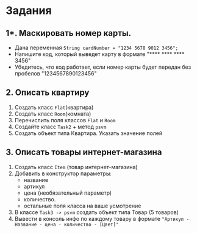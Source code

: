 # Задания
## 1*. Маскировать номер карты.
- Дана переменная `String cardNumber = "1234 5678 9012 3456";`
- Напишите код, который выведет карту в формате "**** **** **** 3456"
- Убедитесь, что код работает, если номер карты будет передан без пробелов "1234567890123456"

## 2. Описать квартиру
1. Создать класс `Flat`(квартира)
2. Создать класс `Room`(комната)
3. Перечислить поля классов `Flat` и `Room`
4. Создайте класс `Task2` + метод `psvm` 
5. Создать объект типа Квартира. Указать значение полей

## 3. Описать товары интернет-магазина
1. Создать класс `Item` (товар интернет-магазина)
2. Добавить в конструктор параметры:
    - название
    - артикул
    - цена (необязательный параметр)
    - количество.
    - остальные поля класса на ваше усмотрение
3. В классе `Task3 -> psvm` создать объект типа Товар (5 товаров)
4. Вывести в консоль инфо по каждому товару в формате `"Артикул - Название - цена - количество - [Цвет]"`
